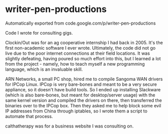 # writer-pen-productions
Automatically exported from code.google.com/p/writer-pen-productions

Code I wrote for consulting gigs. 

Clockin/Out was for an ag cooperative internship I had back in 2005. It's the first non-academic software I ever wrote. Ultimately, the code did not go live due to the poor internet connections at their field locations. It was slightly defeating, having poured so much effort into this, but I learned a lot from the project - namely, how to teach myself a new programming language, which is an invaluable skill.

ARN Networks, a small PC shop, hired me to compile Sangoma WAN drivers for IPCop Linux. IPCop is very bare-bones and meant to be a very secure appliance, so it doesn't have build tools. So I ended up installing Slackware (which is also bare-bones, but meant for desktop/server usage) with the same kernel version and compiled the drivers on there, then transferred the binaries over to the IPCop box. Then they asked me to help block some evil IP addresses from China through iptables, so I wrote them a script to automate that process.

calthatherapy was for a business website I was consulting on. 

